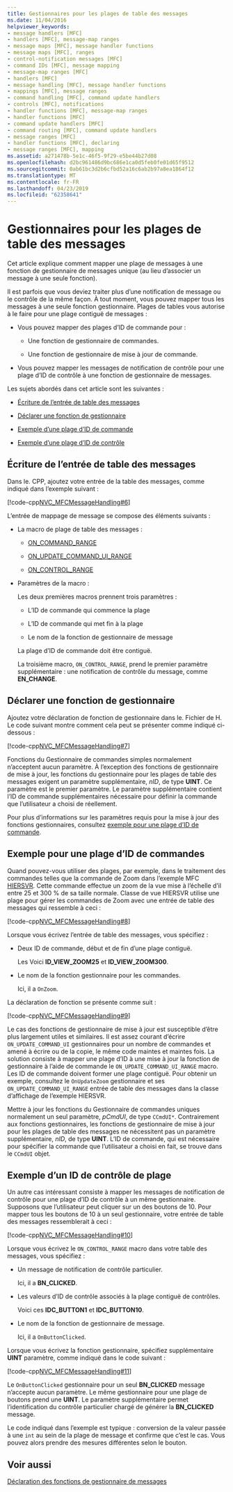 ```yaml
---
title: Gestionnaires pour les plages de table des messages
ms.date: 11/04/2016
helpviewer_keywords:
- message handlers [MFC]
- handlers [MFC], message-map ranges
- message maps [MFC], message handler functions
- message maps [MFC], ranges
- control-notification messages [MFC]
- command IDs [MFC], message mapping
- message-map ranges [MFC]
- handlers [MFC]
- message handling [MFC], message handler functions
- mappings [MFC], message ranges
- command handling [MFC], command update handlers
- controls [MFC], notifications
- handler functions [MFC], message-map ranges
- handler functions [MFC]
- command update handlers [MFC]
- command routing [MFC], command update handlers
- message ranges [MFC]
- handler functions [MFC], declaring
- message ranges [MFC], mapping
ms.assetid: a271478b-5e1c-46f5-9f29-e5be44b27d08
ms.openlocfilehash: d2bc961486d9bc686e1ca0d5feb0fe01d65f9512
ms.sourcegitcommit: 0ab61bc3d2b6cfbd52a16c6ab2b97a8ea1864f12
ms.translationtype: MT
ms.contentlocale: fr-FR
ms.lasthandoff: 04/23/2019
ms.locfileid: "62358641"
---
```

# <a name="handlers-for-message-map-ranges"></a>Gestionnaires pour les plages de table des messages

Cet article explique comment mapper une plage de messages à une fonction de gestionnaire de messages unique (au lieu d’associer un message à une seule fonction).

Il est parfois que vous deviez traiter plus d’une notification de message ou le contrôle de la même façon. À tout moment, vous pouvez mapper tous les messages à une seule fonction gestionnaire. Plages de tables vous autorise à le faire pour une plage contiguë de messages :

- Vous pouvez mapper des plages d’ID de commande pour :

  - Une fonction de gestionnaire de commandes.

  - Une fonction de gestionnaire de mise à jour de commande.

- Vous pouvez mapper les messages de notification de contrôle pour une plage d’ID de contrôle à une fonction de gestionnaire de messages.

Les sujets abordés dans cet article sont les suivantes :

- [Écriture de l’entrée de table des messages](#_core_writing_the_message.2d.map_entry)

- [Déclarer une fonction de gestionnaire](#_core_declaring_the_handler_function)

- [Exemple d’une plage d’ID de commande](#_core_example_for_a_range_of_command_ids)

- [Exemple d’une plage d’ID de contrôle](#_core_example_for_a_range_of_control_ids)

##  <a name="_core_writing_the_message.2d.map_entry"></a> Écriture de l’entrée de table des messages

Dans le. CPP, ajoutez votre entrée de la table des messages, comme indiqué dans l’exemple suivant :

[!code-cpp[NVC_MFCMessageHandling#6](../mfc/codesnippet/cpp/handlers-for-message-map-ranges_1.cpp)]

L’entrée de mappage de message se compose des éléments suivants :

- La macro de plage de table des messages :

  - [ON_COMMAND_RANGE](reference/message-map-macros-mfc.md#on_command_range)

  - [ON_UPDATE_COMMAND_UI_RANGE](reference/message-map-macros-mfc.md#on_update_command_ui_range)

  - [ON_CONTROL_RANGE](reference/message-map-macros-mfc.md#on_control_range)

- Paramètres de la macro :

  Les deux premières macros prennent trois paramètres :

  - L’ID de commande qui commence la plage

  - L’ID de commande qui met fin à la plage

  - Le nom de la fonction de gestionnaire de message

  La plage d’ID de commande doit être contiguë.

  La troisième macro, `ON_CONTROL_RANGE`, prend le premier paramètre supplémentaire : une notification de contrôle du message, comme **EN_CHANGE**.

##  <a name="_core_declaring_the_handler_function"></a> Déclarer une fonction de gestionnaire

Ajoutez votre déclaration de fonction de gestionnaire dans le. Fichier de H. Le code suivant montre comment cela peut se présenter comme indiqué ci-dessous :

[!code-cpp[NVC_MFCMessageHandling#7](../mfc/codesnippet/cpp/handlers-for-message-map-ranges_2.h)]

Fonctions du Gestionnaire de commandes simples normalement n’acceptent aucun paramètre. À l’exception des fonctions de gestionnaire de mise à jour, les fonctions du gestionnaire pour les plages de table des messages exigent un paramètre supplémentaire, *nID*, de type **UINT**. Ce paramètre est le premier paramètre. Le paramètre supplémentaire contient l’ID de commande supplémentaires nécessaire pour définir la commande que l’utilisateur a choisi de réellement.

Pour plus d’informations sur les paramètres requis pour la mise à jour des fonctions gestionnaires, consultez [exemple pour une plage d’ID de commande](#_core_example_for_a_range_of_command_ids).

##  <a name="_core_example_for_a_range_of_command_ids"></a> Exemple pour une plage d’ID de commandes

Quand pouvez-vous utiliser des plages, par exemple, dans le traitement des commandes telles que la commande de Zoom dans l’exemple MFC [HIERSVR](../overview/visual-cpp-samples.md). Cette commande effectue un zoom de la vue mise à l’échelle d’il entre 25 et 300 % de sa taille normale. Classe de vue HIERSVR utilise une plage pour gérer les commandes de Zoom avec une entrée de table des messages qui ressemble à ceci :

[!code-cpp[NVC_MFCMessageHandling#8](../mfc/codesnippet/cpp/handlers-for-message-map-ranges_3.cpp)]

Lorsque vous écrivez l’entrée de table des messages, vous spécifiez :

- Deux ID de commande, début et de fin d’une plage contiguë.

   Les Voici **ID_VIEW_ZOOM25** et **ID_VIEW_ZOOM300**.

- Le nom de la fonction gestionnaire pour les commandes.

   Ici, il a `OnZoom`.

La déclaration de fonction se présente comme suit :

[!code-cpp[NVC_MFCMessageHandling#9](../mfc/codesnippet/cpp/handlers-for-message-map-ranges_4.h)]

Le cas des fonctions de gestionnaire de mise à jour est susceptible d’être plus largement utiles et similaires. Il est assez courant d’écrire `ON_UPDATE_COMMAND_UI` gestionnaires pour un nombre de commandes et amené à écrire ou de la copie, le même code maintes et maintes fois. La solution consiste à mapper une plage d’ID à une mise à jour la fonction de gestionnaire à l’aide de commande le `ON_UPDATE_COMMAND_UI_RANGE` macro. Les ID de commande doivent former une plage contiguë. Pour obtenir un exemple, consultez le `OnUpdateZoom` gestionnaire et ses `ON_UPDATE_COMMAND_UI_RANGE` entrée de table des messages dans la classe d’affichage de l’exemple HIERSVR.

Mettre à jour les fonctions du Gestionnaire de commandes uniques normalement un seul paramètre, *pCmdUI*, de type `CCmdUI*`. Contrairement aux fonctions gestionnaires, les fonctions de gestionnaire de mise à jour pour les plages de table des messages ne nécessitent pas un paramètre supplémentaire, *nID*, de type **UINT**. L’ID de commande, qui est nécessaire pour spécifier la commande que l’utilisateur a choisi en fait, se trouve dans le `CCmdUI` objet.

##  <a name="_core_example_for_a_range_of_control_ids"></a> Exemple d’un ID de contrôle de plage

Un autre cas intéressant consiste à mapper les messages de notification de contrôle pour une plage d’ID de contrôle à un même gestionnaire. Supposons que l’utilisateur peut cliquer sur un des boutons de 10. Pour mapper tous les boutons de 10 à un seul gestionnaire, votre entrée de table des messages ressemblerait à ceci :

[!code-cpp[NVC_MFCMessageHandling#10](../mfc/codesnippet/cpp/handlers-for-message-map-ranges_5.cpp)]

Lorsque vous écrivez le `ON_CONTROL_RANGE` macro dans votre table des messages, vous spécifiez :

- Un message de notification de contrôle particulier.

   Ici, il a **BN_CLICKED**.

- Les valeurs d’ID de contrôle associés à la plage contiguë de contrôles.

   Voici ces **IDC_BUTTON1** et **IDC_BUTTON10**.

- Le nom de la fonction de gestionnaire de message.

   Ici, il a `OnButtonClicked`.

Lorsque vous écrivez la fonction gestionnaire, spécifiez supplémentaire **UINT** paramètre, comme indiqué dans le code suivant :

[!code-cpp[NVC_MFCMessageHandling#11](../mfc/codesnippet/cpp/handlers-for-message-map-ranges_6.cpp)]

Le `OnButtonClicked` gestionnaire pour un seul **BN_CLICKED** message n’accepte aucun paramètre. Le même gestionnaire pour une plage de boutons prend une **UINT**. Le paramètre supplémentaire permet l’identification du contrôle particulier chargé de générer la **BN_CLICKED** message.

Le code indiqué dans l’exemple est typique : conversion de la valeur passée à une `int` au sein de la plage de message et confirme que c’est le cas. Vous pouvez alors prendre des mesures différentes selon le bouton.

## <a name="see-also"></a>Voir aussi

[Déclaration des fonctions de gestionnaire de messages](../mfc/declaring-message-handler-functions.md)

